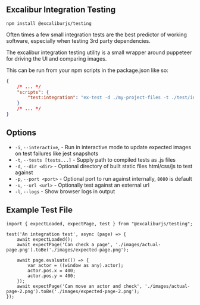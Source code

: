 ## Excalibur Integration Testing

`npm install @excaliburjs/testing`

Often times a few small integration tests are the best predictor of working software, especially when testing 3rd party dependencies.

The excalibur integration testing utility is a small wrapper around puppeteer for driving the UI and comparing images.

This can be run from your npm scripts in the package.json like so:

```json
{
    /* ... */
    "scripts": {
        "test:integration": "ex-test -d ./my-project-files -t ./test/integration/ex-tests.js"
    }
    /* ... */
}

```

## Options

* `-i`, `--interactive`, - Run in interactive mode to update expected images on test failures like jest snapshots
* `-t`, `--tests [tests...]` - Supply path to compiled tests as .js files
* `-d`, `--dir <dir>` - Optional directory of built static files html/css/js to test against 
* `-p`, `--port <port>` - Optional port to run against internally, `8080` is default
* `-u`, `--url <url>` - Optionally test against an external url
* `-l`, `--logs` - Show browser logs in output



## Example Test File

```
import { expectLoaded, expectPage, test } from "@excaliburjs/testing";

test('An integration test', async (page) => {
    await expectLoaded();
    await expectPage('Can check a page', './images/actual-page.png').toBe('./images/expected-page.png');

    await page.evaluate(() => {
        var actor = ((window as any).actor);
        actor.pos.x = 400;
        actor.pos.y = 400;
    });
    await expectPage('Can move an actor and check', './images/actual-page-2.png').toBe('./images/expected-page-2.png');
});
```
